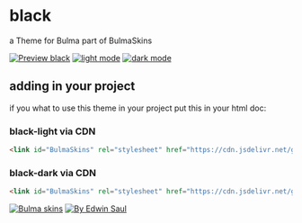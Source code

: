 
# black            

a Theme for Bulma part of BulmaSkins             




[![ Preview black ](https://img.shields.io/badge/-Preview_black-red)](https://saul11235.github.io/BulmaSkins/view?skin=black)
[![ light mode ](https://img.shields.io/badge/-light_mode-black)](https://saul11235.github.io/BulmaSkins/view?skin=black&dark=false)
[![ dark mode ](https://img.shields.io/badge/-dark_mode-black)](https://saul11235.github.io/BulmaSkins/view?skin=black&dark=true)


## adding in your project
if you what to use this theme in your project put this in your html doc:

### black-light via CDN
```html
<link id="BulmaSkins" rel="stylesheet" href="https://cdn.jsdelivr.net/gh/Saul11235/BulmaSkins@latest/skins/black.light.css">
```
### black-dark via CDN
```html
<link id="BulmaSkins" rel="stylesheet" href="https://cdn.jsdelivr.net/gh/Saul11235/BulmaSkins@latest/skins/black.light.dark">
```

[![Bulma skins](https://img.shields.io/badge/-Bulma_skins-blue)](https://saul11235.github.io/BulmaSkins/)
[![By Edwin Saul](https://img.shields.io/badge/-By_Edwin_Saul-black)](https://edwinsaul.com)
            
